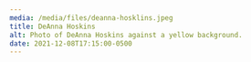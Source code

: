```yaml
---
media: /media/files/deanna-hosklins.jpeg
title: DeAnna Hoskins
alt: Photo of DeAnna Hoskins against a yellow background.
date: 2021-12-08T17:15:00-0500
---
```

